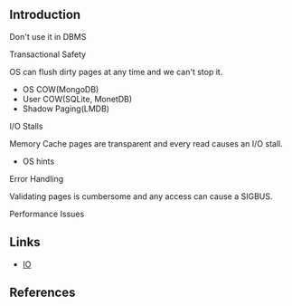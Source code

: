 ## Introduction


Don't use it in DBMS

Transactional Safety

OS can flush dirty pages at any time and we can't stop it.

- OS COW(MongoDB)
- User COW(SQLite, MonetDB)
- Shadow Paging(LMDB)

I/O Stalls

Memory Cache pages are transparent and every read causes an I/O stall.

- OS hints


Error Handling

Validating pages is cumbersome and any access can cause a SIGBUS.

Performance Issues


## Links

- [IO](/docs/CS/OS/Linux/IO/IO.md)

## References


